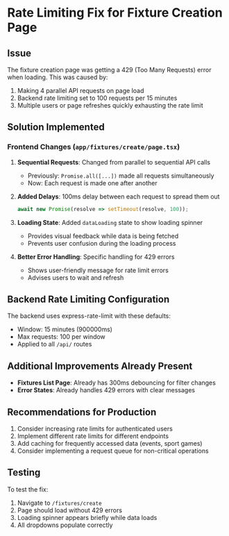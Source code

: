 # Rate Limiting Fix for Fixture Creation Page

## Issue
The fixture creation page was getting a 429 (Too Many Requests) error when loading. This was caused by:
1. Making 4 parallel API requests on page load
2. Backend rate limiting set to 100 requests per 15 minutes
3. Multiple users or page refreshes quickly exhausting the rate limit

## Solution Implemented

### Frontend Changes (`app/fixtures/create/page.tsx`)

1. **Sequential Requests**: Changed from parallel to sequential API calls
   - Previously: `Promise.all([...])` made all requests simultaneously
   - Now: Each request is made one after another

2. **Added Delays**: 100ms delay between each request to spread them out
   ```typescript
   await new Promise(resolve => setTimeout(resolve, 100));
   ```

3. **Loading State**: Added `dataLoading` state to show loading spinner
   - Provides visual feedback while data is being fetched
   - Prevents user confusion during the loading process

4. **Better Error Handling**: Specific handling for 429 errors
   - Shows user-friendly message for rate limit errors
   - Advises users to wait and refresh

## Backend Rate Limiting Configuration

The backend uses express-rate-limit with these defaults:
- Window: 15 minutes (900000ms)
- Max requests: 100 per window
- Applied to all `/api/` routes

## Additional Improvements Already Present

- **Fixtures List Page**: Already has 300ms debouncing for filter changes
- **Error States**: Already handles 429 errors with clear messages

## Recommendations for Production

1. Consider increasing rate limits for authenticated users
2. Implement different rate limits for different endpoints
3. Add caching for frequently accessed data (events, sport games)
4. Consider implementing a request queue for non-critical operations

## Testing

To test the fix:
1. Navigate to `/fixtures/create`
2. Page should load without 429 errors
3. Loading spinner appears briefly while data loads
4. All dropdowns populate correctly